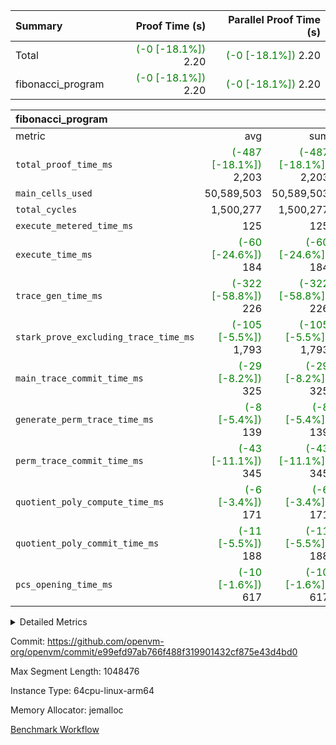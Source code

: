 | Summary | Proof Time (s) | Parallel Proof Time (s) |
|:---|---:|---:|
| Total | <span style='color: green'>(-0 [-18.1%])</span> 2.20 | <span style='color: green'>(-0 [-18.1%])</span> 2.20 |
| fibonacci_program | <span style='color: green'>(-0 [-18.1%])</span> 2.20 | <span style='color: green'>(-0 [-18.1%])</span> 2.20 |


| fibonacci_program |||||
|:---|---:|---:|---:|---:|
|metric|avg|sum|max|min|
| `total_proof_time_ms ` | <span style='color: green'>(-487 [-18.1%])</span> 2,203 | <span style='color: green'>(-487 [-18.1%])</span> 2,203 | <span style='color: green'>(-487 [-18.1%])</span> 2,203 | <span style='color: green'>(-487 [-18.1%])</span> 2,203 |
| `main_cells_used     ` |  50,589,503 |  50,589,503 |  50,589,503 |  50,589,503 |
| `total_cycles        ` |  1,500,277 |  1,500,277 |  1,500,277 |  1,500,277 |
| `execute_metered_time_ms` |  125 |  125 |  125 |  125 |
| `execute_time_ms     ` | <span style='color: green'>(-60 [-24.6%])</span> 184 | <span style='color: green'>(-60 [-24.6%])</span> 184 | <span style='color: green'>(-60 [-24.6%])</span> 184 | <span style='color: green'>(-60 [-24.6%])</span> 184 |
| `trace_gen_time_ms   ` | <span style='color: green'>(-322 [-58.8%])</span> 226 | <span style='color: green'>(-322 [-58.8%])</span> 226 | <span style='color: green'>(-322 [-58.8%])</span> 226 | <span style='color: green'>(-322 [-58.8%])</span> 226 |
| `stark_prove_excluding_trace_time_ms` | <span style='color: green'>(-105 [-5.5%])</span> 1,793 | <span style='color: green'>(-105 [-5.5%])</span> 1,793 | <span style='color: green'>(-105 [-5.5%])</span> 1,793 | <span style='color: green'>(-105 [-5.5%])</span> 1,793 |
| `main_trace_commit_time_ms` | <span style='color: green'>(-29 [-8.2%])</span> 325 | <span style='color: green'>(-29 [-8.2%])</span> 325 | <span style='color: green'>(-29 [-8.2%])</span> 325 | <span style='color: green'>(-29 [-8.2%])</span> 325 |
| `generate_perm_trace_time_ms` | <span style='color: green'>(-8 [-5.4%])</span> 139 | <span style='color: green'>(-8 [-5.4%])</span> 139 | <span style='color: green'>(-8 [-5.4%])</span> 139 | <span style='color: green'>(-8 [-5.4%])</span> 139 |
| `perm_trace_commit_time_ms` | <span style='color: green'>(-43 [-11.1%])</span> 345 | <span style='color: green'>(-43 [-11.1%])</span> 345 | <span style='color: green'>(-43 [-11.1%])</span> 345 | <span style='color: green'>(-43 [-11.1%])</span> 345 |
| `quotient_poly_compute_time_ms` | <span style='color: green'>(-6 [-3.4%])</span> 171 | <span style='color: green'>(-6 [-3.4%])</span> 171 | <span style='color: green'>(-6 [-3.4%])</span> 171 | <span style='color: green'>(-6 [-3.4%])</span> 171 |
| `quotient_poly_commit_time_ms` | <span style='color: green'>(-11 [-5.5%])</span> 188 | <span style='color: green'>(-11 [-5.5%])</span> 188 | <span style='color: green'>(-11 [-5.5%])</span> 188 | <span style='color: green'>(-11 [-5.5%])</span> 188 |
| `pcs_opening_time_ms ` | <span style='color: green'>(-10 [-1.6%])</span> 617 | <span style='color: green'>(-10 [-1.6%])</span> 617 | <span style='color: green'>(-10 [-1.6%])</span> 617 | <span style='color: green'>(-10 [-1.6%])</span> 617 |



<details>
<summary>Detailed Metrics</summary>

| group | num_segments | keygen_time_ms | fri.log_blowup | execute_metered_time_ms | commit_exe_time_ms |
| --- | --- | --- | --- | --- | --- |
| fibonacci_program | 1 | 272 | 1 | 125 | 5 | 

| group | air_name | quotient_deg | interactions | constraints |
| --- | --- | --- | --- | --- |
| fibonacci_program | AccessAdapterAir<16> | 2 | 5 | 12 | 
| fibonacci_program | AccessAdapterAir<2> | 2 | 5 | 12 | 
| fibonacci_program | AccessAdapterAir<32> | 2 | 5 | 12 | 
| fibonacci_program | AccessAdapterAir<4> | 2 | 5 | 12 | 
| fibonacci_program | AccessAdapterAir<8> | 2 | 5 | 12 | 
| fibonacci_program | BitwiseOperationLookupAir<8> | 2 | 2 | 4 | 
| fibonacci_program | MemoryMerkleAir<8> | 2 | 4 | 39 | 
| fibonacci_program | PersistentBoundaryAir<8> | 2 | 3 | 7 | 
| fibonacci_program | PhantomAir | 2 | 3 | 5 | 
| fibonacci_program | Poseidon2PeripheryAir<BabyBearParameters>, 1> | 2 | 1 | 286 | 
| fibonacci_program | ProgramAir | 1 | 1 | 4 | 
| fibonacci_program | RangeTupleCheckerAir<2> | 1 | 1 | 4 | 
| fibonacci_program | Rv32HintStoreAir | 2 | 18 | 28 | 
| fibonacci_program | VariableRangeCheckerAir | 1 | 1 | 4 | 
| fibonacci_program | VmAirWrapper<Rv32BaseAluAdapterAir, BaseAluCoreAir<4, 8> | 2 | 20 | 37 | 
| fibonacci_program | VmAirWrapper<Rv32BaseAluAdapterAir, LessThanCoreAir<4, 8> | 2 | 18 | 40 | 
| fibonacci_program | VmAirWrapper<Rv32BaseAluAdapterAir, ShiftCoreAir<4, 8> | 2 | 24 | 91 | 
| fibonacci_program | VmAirWrapper<Rv32BranchAdapterAir, BranchEqualCoreAir<4> | 2 | 11 | 20 | 
| fibonacci_program | VmAirWrapper<Rv32BranchAdapterAir, BranchLessThanCoreAir<4, 8> | 2 | 13 | 35 | 
| fibonacci_program | VmAirWrapper<Rv32CondRdWriteAdapterAir, Rv32JalLuiCoreAir> | 2 | 10 | 18 | 
| fibonacci_program | VmAirWrapper<Rv32JalrAdapterAir, Rv32JalrCoreAir> | 2 | 16 | 20 | 
| fibonacci_program | VmAirWrapper<Rv32LoadStoreAdapterAir, LoadSignExtendCoreAir<4, 8> | 2 | 18 | 33 | 
| fibonacci_program | VmAirWrapper<Rv32LoadStoreAdapterAir, LoadStoreCoreAir<4> | 2 | 17 | 40 | 
| fibonacci_program | VmAirWrapper<Rv32MultAdapterAir, DivRemCoreAir<4, 8> | 2 | 25 | 84 | 
| fibonacci_program | VmAirWrapper<Rv32MultAdapterAir, MulHCoreAir<4, 8> | 2 | 24 | 31 | 
| fibonacci_program | VmAirWrapper<Rv32MultAdapterAir, MultiplicationCoreAir<4, 8> | 2 | 19 | 19 | 
| fibonacci_program | VmAirWrapper<Rv32RdWriteAdapterAir, Rv32AuipcCoreAir> | 2 | 12 | 14 | 
| fibonacci_program | VmConnectorAir | 2 | 5 | 11 | 

| group | air_name | segment | rows | prep_cols | perm_cols | main_cols | cells |
| --- | --- | --- | --- | --- | --- | --- | --- |
| fibonacci_program | AccessAdapterAir<8> | 0 | 128 |  | 16 | 17 | 4,224 | 
| fibonacci_program | BitwiseOperationLookupAir<8> | 0 | 65,536 | 3 | 8 | 2 | 655,360 | 
| fibonacci_program | MemoryMerkleAir<8> | 0 | 512 |  | 16 | 32 | 24,576 | 
| fibonacci_program | PersistentBoundaryAir<8> | 0 | 128 |  | 12 | 20 | 4,096 | 
| fibonacci_program | PhantomAir | 0 | 1 |  | 12 | 6 | 18 | 
| fibonacci_program | Poseidon2PeripheryAir<BabyBearParameters>, 1> | 0 | 256 |  | 8 | 300 | 78,848 | 
| fibonacci_program | ProgramAir | 0 | 8,192 |  | 8 | 10 | 147,456 | 
| fibonacci_program | RangeTupleCheckerAir<2> | 0 | 524,288 | 2 | 8 | 1 | 4,718,592 | 
| fibonacci_program | Rv32HintStoreAir | 0 | 4 |  | 44 | 32 | 304 | 
| fibonacci_program | VariableRangeCheckerAir | 0 | 262,144 | 2 | 8 | 1 | 2,359,296 | 
| fibonacci_program | VmAirWrapper<Rv32BaseAluAdapterAir, BaseAluCoreAir<4, 8> | 0 | 1,048,576 |  | 52 | 36 | 92,274,688 | 
| fibonacci_program | VmAirWrapper<Rv32BaseAluAdapterAir, LessThanCoreAir<4, 8> | 0 | 524,288 |  | 40 | 37 | 40,370,176 | 
| fibonacci_program | VmAirWrapper<Rv32BranchAdapterAir, BranchEqualCoreAir<4> | 0 | 262,144 |  | 28 | 26 | 14,155,776 | 
| fibonacci_program | VmAirWrapper<Rv32BranchAdapterAir, BranchLessThanCoreAir<4, 8> | 0 | 8 |  | 32 | 32 | 512 | 
| fibonacci_program | VmAirWrapper<Rv32CondRdWriteAdapterAir, Rv32JalLuiCoreAir> | 0 | 131,072 |  | 28 | 18 | 6,029,312 | 
| fibonacci_program | VmAirWrapper<Rv32JalrAdapterAir, Rv32JalrCoreAir> | 0 | 32 |  | 36 | 28 | 2,048 | 
| fibonacci_program | VmAirWrapper<Rv32LoadStoreAdapterAir, LoadStoreCoreAir<4> | 0 | 128 |  | 52 | 41 | 11,904 | 
| fibonacci_program | VmAirWrapper<Rv32RdWriteAdapterAir, Rv32AuipcCoreAir> | 0 | 16 |  | 28 | 20 | 768 | 
| fibonacci_program | VmConnectorAir | 0 | 2 | 1 | 16 | 5 | 42 | 

| group | segment | trace_gen_time_ms | total_proof_time_ms | total_cycles | total_cells | stark_prove_excluding_trace_time_ms | quotient_poly_compute_time_ms | quotient_poly_commit_time_ms | perm_trace_commit_time_ms | pcs_opening_time_ms | main_trace_commit_time_ms | main_cells_used | generate_perm_trace_time_ms | execute_time_ms |
| --- | --- | --- | --- | --- | --- | --- | --- | --- | --- | --- | --- | --- | --- | --- |
| fibonacci_program | 0 | 226 | 2,203 | 1,500,277 | 160,837,996 | 1,793 | 171 | 188 | 345 | 617 | 325 | 50,589,503 | 139 | 184 | 

| group | segment | trace_height_constraint | weighted_sum | threshold |
| --- | --- | --- | --- | --- |
| fibonacci_program | 0 | 0 | 3,932,542 | 2,013,265,921 | 
| fibonacci_program | 0 | 1 | 10,749,400 | 2,013,265,921 | 
| fibonacci_program | 0 | 2 | 1,966,271 | 2,013,265,921 | 
| fibonacci_program | 0 | 3 | 10,749,532 | 2,013,265,921 | 
| fibonacci_program | 0 | 4 | 1,664 | 2,013,265,921 | 
| fibonacci_program | 0 | 5 | 640 | 2,013,265,921 | 
| fibonacci_program | 0 | 6 | 7,209,100 | 2,013,265,921 | 
| fibonacci_program | 0 | 7 |  | 2,013,265,921 | 
| fibonacci_program | 0 | 8 | 35,535,101 | 2,013,265,921 | 

</details>


Commit: https://github.com/openvm-org/openvm/commit/e99efd97ab766f488f319901432cf875e43d4bd0

Max Segment Length: 1048476

Instance Type: 64cpu-linux-arm64

Memory Allocator: jemalloc

[Benchmark Workflow](https://github.com/openvm-org/openvm/actions/runs/15714595960)
